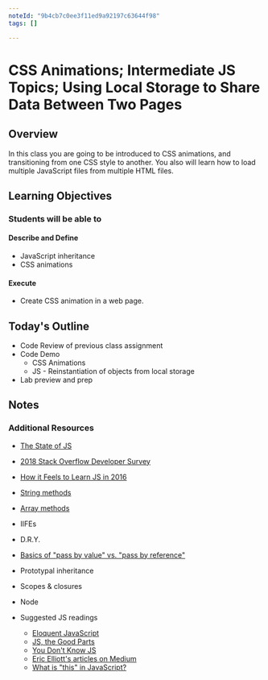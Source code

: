 ```yaml
---
noteId: "9b4cb7c0ee3f11ed9a92197c63644f98"
tags: []

---
```


# CSS Animations; Intermediate JS Topics; Using Local Storage to Share Data Between Two Pages

## Overview

In this class you are going to be introduced to CSS animations, and transitioning from one CSS style to another.  You also will learn how to load multiple JavaScript files from multiple HTML files.

## Learning Objectives

### Students will be able to

#### Describe and Define

- JavaScript inheritance
- CSS animations

#### Execute

- Create CSS animation in a web page.

## Today's Outline

- Code Review of previous class assignment
- Code Demo
  - CSS Animations
  - JS - Reinstantiation of objects from local storage
- Lab preview and prep

## Notes

### Additional Resources

- [The State of JS](http://stateofjs.com)
- [2018 Stack Overflow Developer Survey](https://insights.stackoverflow.com/survey/2018)
- [How it Feels to Learn JS in 2016](https://hackernoon.com/how-it-feels-to-learn-javascript-in-2016-d3a717dd577f#.ygr5pmdqy)
- [String methods](https://developer.mozilla.org/en-US/docs/Web/JavaScript/Reference/Global_Objects/String)
- [Array methods](https://developer.mozilla.org/en-US/docs/Web/JavaScript/Reference/Global_Objects/Array)
- IIFEs
- D.R.Y.
- [Basics of "pass by value" vs. "pass by reference"](https://codeburst.io/explaining-value-vs-reference-in-javascript-647a975e12a0)
- Prototypal inheritance
- Scopes & closures
- Node

- Suggested JS readings
  - [Eloquent JavaScript](http://eloquentjavascript.net/)
  - [JS, the Good Parts](http://shop.oreilly.com/product/9780596517748.do)
  - [You Don't Know JS](https://github.com/getify/You-Dont-Know-JS)
  - [Eric Elliott's articles on Medium](https://medium.com/@_ericelliott)
  - [What is "this" in JavaScript?](https://www.javascripttutorial.net/javascript-this/)
